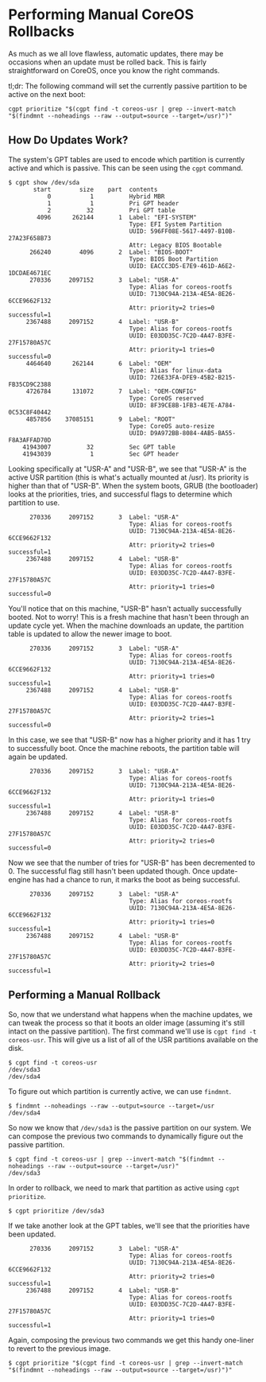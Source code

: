 # Performing Manual CoreOS Rollbacks

As much as we all love flawless, automatic updates, there may be occasions when
an update must be rolled back. This is fairly straightforward on CoreOS, once
you know the right commands.

tl;dr: The following command will set the currently passive partition to be
active on the next boot:

```
cgpt prioritize "$(cgpt find -t coreos-usr | grep --invert-match "$(findmnt --noheadings --raw --output=source --target=/usr)")"
```

## How Do Updates Work?

The system's GPT tables are used to encode which partition is currently active
and which is passive. This can be seen using the `cgpt` command.

```
$ cgpt show /dev/sda
       start        size    part  contents
           0           1          Hybrid MBR
           1           1          Pri GPT header
           2          32          Pri GPT table
        4096      262144       1  Label: "EFI-SYSTEM"
                                  Type: EFI System Partition
                                  UUID: 596FF08E-5617-4497-B10B-27A23F658B73
                                  Attr: Legacy BIOS Bootable
      266240        4096       2  Label: "BIOS-BOOT"
                                  Type: BIOS Boot Partition
                                  UUID: EACCC3D5-E7E9-461D-A6E2-1DCDAE4671EC
      270336     2097152       3  Label: "USR-A"
                                  Type: Alias for coreos-rootfs
                                  UUID: 7130C94A-213A-4E5A-8E26-6CCE9662F132
                                  Attr: priority=2 tries=0 successful=1
     2367488     2097152       4  Label: "USR-B"
                                  Type: Alias for coreos-rootfs
                                  UUID: E03DD35C-7C2D-4A47-B3FE-27F15780A57C
                                  Attr: priority=1 tries=0 successful=0
     4464640      262144       6  Label: "OEM"
                                  Type: Alias for linux-data
                                  UUID: 726E33FA-DFE9-45B2-B215-FB35CD9C2388
     4726784      131072       7  Label: "OEM-CONFIG"
                                  Type: CoreOS reserved
                                  UUID: 8F39CE8B-1FB3-4E7E-A784-0C53C8F40442
     4857856    37085151       9  Label: "ROOT"
                                  Type: CoreOS auto-resize
                                  UUID: D9A972BB-8084-4AB5-BA55-F8A3AFFAD70D
    41943007          32          Sec GPT table
    41943039           1          Sec GPT header
```

Looking specifically at "USR-A" and "USR-B", we see that "USR-A" is the active
USR partition (this is what's actually mounted at /usr). Its priority is higher
than that of "USR-B". When the system boots, GRUB (the bootloader) looks at
the priorities, tries, and successful flags to determine which partition to
use.

```
      270336     2097152       3  Label: "USR-A"
                                  Type: Alias for coreos-rootfs
                                  UUID: 7130C94A-213A-4E5A-8E26-6CCE9662F132
                                  Attr: priority=2 tries=0 successful=1
     2367488     2097152       4  Label: "USR-B"
                                  Type: Alias for coreos-rootfs
                                  UUID: E03DD35C-7C2D-4A47-B3FE-27F15780A57C
                                  Attr: priority=1 tries=0 successful=0
```

You'll notice that on this machine, "USR-B" hasn't actually successfully
booted. Not to worry! This is a fresh machine that hasn't been through an
update cycle yet. When the machine downloads an update, the partition table is
updated to allow the newer image to boot.


```
      270336     2097152       3  Label: "USR-A"
                                  Type: Alias for coreos-rootfs
                                  UUID: 7130C94A-213A-4E5A-8E26-6CCE9662F132
                                  Attr: priority=1 tries=0 successful=1
     2367488     2097152       4  Label: "USR-B"
                                  Type: Alias for coreos-rootfs
                                  UUID: E03DD35C-7C2D-4A47-B3FE-27F15780A57C
                                  Attr: priority=2 tries=1 successful=0
```

In this case, we see that "USR-B" now has a higher priority and it has 1 try to
successfully boot. Once the machine reboots, the partition table will again be
updated.

```
      270336     2097152       3  Label: "USR-A"
                                  Type: Alias for coreos-rootfs
                                  UUID: 7130C94A-213A-4E5A-8E26-6CCE9662F132
                                  Attr: priority=1 tries=0 successful=1
     2367488     2097152       4  Label: "USR-B"
                                  Type: Alias for coreos-rootfs
                                  UUID: E03DD35C-7C2D-4A47-B3FE-27F15780A57C
                                  Attr: priority=2 tries=0 successful=0
```

Now we see that the number of tries for "USR-B" has been decremented to 0. The
successful flag still hasn't been updated though. Once update-engine has had a
chance to run, it marks the boot as being successful.

```
      270336     2097152       3  Label: "USR-A"
                                  Type: Alias for coreos-rootfs
                                  UUID: 7130C94A-213A-4E5A-8E26-6CCE9662F132
                                  Attr: priority=1 tries=0 successful=1
     2367488     2097152       4  Label: "USR-B"
                                  Type: Alias for coreos-rootfs
                                  UUID: E03DD35C-7C2D-4A47-B3FE-27F15780A57C
                                  Attr: priority=2 tries=0 successful=1
```


## Performing a Manual Rollback

So, now that we understand what happens when the machine updates, we can tweak
the process so that it boots an older image (assuming it's still intact on the
passive partition). The first command we'll use is `cgpt find -t coreos-usr`.
This will give us a list of all of the USR partitions available on the disk.

```
$ cgpt find -t coreos-usr
/dev/sda3
/dev/sda4
```

To figure out which partition is currently active, we can use `findmnt`.

```
$ findmnt --noheadings --raw --output=source --target=/usr
/dev/sda4
```

So now we know that `/dev/sda3` is the passive partition on our system. We can
compose the previous two commands to dynamically figure out the passive
partition.

```
$ cgpt find -t coreos-usr | grep --invert-match "$(findmnt --noheadings --raw --output=source --target=/usr)"
/dev/sda3
```

In order to rollback, we need to mark that partition as active using
`cgpt prioritize`.


```
$ cgpt prioritize /dev/sda3
```

If we take another look at the GPT tables, we'll see that the priorities have
been updated.

```
      270336     2097152       3  Label: "USR-A"
                                  Type: Alias for coreos-rootfs
                                  UUID: 7130C94A-213A-4E5A-8E26-6CCE9662F132
                                  Attr: priority=2 tries=0 successful=1
     2367488     2097152       4  Label: "USR-B"
                                  Type: Alias for coreos-rootfs
                                  UUID: E03DD35C-7C2D-4A47-B3FE-27F15780A57C
                                  Attr: priority=1 tries=0 successful=1

```

Again, composing the previous two commands we get this handy one-liner to
revert to the previous image.

```
$ cgpt prioritize "$(cgpt find -t coreos-usr | grep --invert-match "$(findmnt --noheadings --raw --output=source --target=/usr)")"

```
